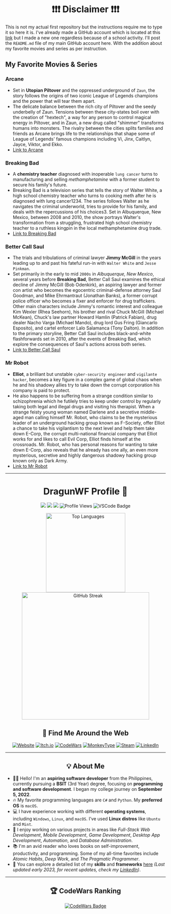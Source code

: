 <h1 align="center">❗❗❗ Disclaimer ❗❗❗</h1>

This is not my actual first repository but the instructions require me to type it so here it is. I've already made a GitHub account which is located at this [link](https://github.com/DragunWF) but I made a new one regardless because of a school activity. I'll post the `README.md` file of my main GitHub account here. With the addition about my favorite movies and series as per instruction.

## My Favorite Movies & Series

### Arcane

- Set in **Utopian Piltover** and the oppressed underground of `Zaun`, the story follows the origins of two iconic League of Legends champions and the power that will tear them apart.
- The delicate balance between the rich city of Piltover and the seedy underbelly of Zaun. Tensions between these city-states boil over with the creation of "hextech", a way for any person to control magical energy in Piltover, and in Zaun, a new drug called "shimmer" transforms humans into monsters. The rivalry between the cities splits families and friends as Arcane brings life to the relationships that shape some of League of Legends' famous champions including Vi, Jinx, Caitlyn, Jayce, Viktor, and Ekko.
- [Link to Arcane](https://www.bing.com/ck/a?!&&p=75fb38621f8b560268a5eb30d859dc37427baea1dae9268680d8550e02909979JmltdHM9MTczMTI4MzIwMA&ptn=3&ver=2&hsh=4&fclid=0a5cde91-ad15-6b02-18a0-cba5ac9c6ae4&psq=arcane&u=a1aHR0cHM6Ly93d3cuaW1kYi5jb20vdGl0bGUvdHQxMTEyNjk5NC8&ntb=1)

### Breaking Bad

- A **chemistry teacher** diagnosed with inoperable `lung cancer` turns to manufacturing and selling _methamphetamine_ with a former student to secure his family's future.
- Breaking Bad is a television series that tells the story of Walter White, a high school chemistry teacher who turns to cooking meth after he is diagnosed with lung cancer1234. The series follows Walter as he navigates the criminal underworld, tries to provide for his family, and deals with the repercussions of his choices3. Set in Albuquerque, New Mexico, between 2008 and 2010, the show portrays Walter's transformation from a struggling, frustrated high school chemistry teacher to a ruthless kingpin in the local methamphetamine drug trade.
- [Link to Breaking Bad](https://www.bing.com/ck/a?!&&p=1fb868be37bb3404536ad1cc207bf57fa8d13284d48d9a7cb7c5be7d21e1bbbcJmltdHM9MTczMTI4MzIwMA&ptn=3&ver=2&hsh=4&fclid=0a5cde91-ad15-6b02-18a0-cba5ac9c6ae4&psq=breaking+bad&u=a1aHR0cHM6Ly93d3cuaW1kYi5jb20vdGl0bGUvdHQwOTAzNzQ3Lw&ntb=1)

### Better Call Saul

- The trials and tribulations of criminal lawyer **Jimmy McGill** in the years leading up to and past his fateful run-in with `Walter White` and `Jesse Pinkman`.
- Set primarily in the early to mid `2000s` in _Albuquerque, New Mexico_, several years before **Breaking Bad**, Better Call Saul examines the ethical decline of Jimmy McGill (Bob Odenkirk), an aspiring lawyer and former con artist who becomes the egocentric criminal-defense attorney Saul Goodman, and Mike Ehrmantraut (Jonathan Banks), a former corrupt police officer who becomes a fixer and enforcer for drug traffickers. Other main characters include Jimmy's romantic interest and colleague Kim Wexler (Rhea Seehorn), his brother and rival Chuck McGill (Michael McKean), Chuck's law partner Howard Hamlin (Patrick Fabian), drug dealer Nacho Varga (Michael Mando), drug lord Gus Fring (Giancarlo Esposito), and cartel enforcer Lalo Salamanca (Tony Dalton). In addition to the primary storyline, Better Call Saul includes black-and-white flashforwards set in 2010, after the events of Breaking Bad, which explore the consequences of Saul's actions across both series.
- [Link to Better Call Saul](https://www.bing.com/ck/a?!&&p=2fdb5f540dbadfb84e37846528448799372c8f243bc6cd3231da5d1a08b354f0JmltdHM9MTczMTI4MzIwMA&ptn=3&ver=2&hsh=4&fclid=0a5cde91-ad15-6b02-18a0-cba5ac9c6ae4&psq=better+call+sual&u=a1aHR0cHM6Ly93d3cuaW1kYi5jb20vdGl0bGUvdHQzMDMyNDc2Lw&ntb=1)

### Mr Robot

- **Elliot**, a brilliant but unstable `cyber-security engineer` and `vigilante hacker`, becomes a key figure in a complex game of global chaos when he and his shadowy allies try to take down the corrupt corporation his company is paid to protect.
- He also happens to be suffering from a strange condition similar to schizophrenia which he futilely tries to keep under control by regularly taking both legal and illegal drugs and visiting his therapist. When a strange feisty young woman named Darlene and a secretive middle-aged man calling himself Mr. Robot, who claims to be the mysterious leader of an underground hacking group known as F-Society, offer Elliot a chance to take his vigilantism to the next level and help them take down E-Corp, the corrupt multi-national financial company that Elliot works for and likes to call Evil Corp, Elliot finds himself at the crossroads. Mr. Robot, who has personal reasons for wanting to take down E-Corp, also reveals that he already has one ally, an even more mysterious, secretive and highly dangerous shadowy hacking group known only as Dark Army.
- [Link to Mr Robot](https://www.bing.com/ck/a?!&&p=9aba58bbcf5689c4a02b74eb25c99c5d970efa7a81da7d37565adef1d44f52eeJmltdHM9MTczMTI4MzIwMA&ptn=3&ver=2&hsh=4&fclid=0a5cde91-ad15-6b02-18a0-cba5ac9c6ae4&psq=Mr+Robot&u=a1aHR0cHM6Ly93d3cuaW1kYi5jb20vdGl0bGUvdHQ0MTU4MTEwLw&ntb=1)

---

<h1 align="center">DragunWF Profile 👋</h1>

<p align="center">
  <img src="https://img.shields.io/badge/OS-Windows-informational?style=flat-square&logo=Windows&logoColor=white">
  <img src="https://img.shields.io/badge/OS-Linux-informational?style=flat-square&logo=linux&logoColor=white">
  <img src="https://img.shields.io/badge/OS-macOS-informational?style=flat-square&logo=apple&logoColor=white">
  <img src="https://komarev.com/ghpvc/?username=DragunWF&color=007ec6&style=flat-square" alt="Profile Views">
  <img src="https://img.shields.io/badge/Editor-VSCode-informational?style=flat-square&logo=visual-studio-code&logoColor=white" alt="VSCode Badge" />
</p>

<div align="center">
  <a href="https://github.com/anuraghazra/github-readme-stats">
    <img width="249" src="https://github-readme-stats.vercel.app/api/top-langs/?username=DragunWF&layout=compact&theme=merko&langs_count=8" alt="Top Languages" />
  </a>
  <a href="https://github.com/DenverCoder1/github-readme-streak-stats">
    <img width="400" src="https://github-readme-streak-stats.herokuapp.com/?user=DragunWF&theme=merko" alt="GitHub Streak" />
  </a>
</div>

<h2 align="center">🔗 Find Me Around the Web</h2>

<p align="center">
  <a href="https://dragunwf.onrender.com/" target="_blank"><img src="https://img.shields.io/badge/Personal%20Website-4285F4?style=flat-square&logo=Google-Chrome&logoColor=white" alt="Website"></a>
  <a href="https://dragunwf.itch.io/" target="_blank"><img src="https://img.shields.io/badge/Itch.io-EF4444?style=flat-square&logo=itch.io&logoColor=white" alt="Itch.io"></a>
  <a href="https://www.codewars.com/users/DragunWF" target="_blank"><img src="https://img.shields.io/badge/CodeWars-B1361E?style=flat-square&logo=codewars&logoColor=white" alt="CodeWars"></a>
  <a href="https://monkeytype.com/profile/DragunWF" target="_blank"><img src="https://img.shields.io/badge/MonkeyType-FF4500?style=flat-square&logo=monkeytype&logoColor=white" alt="MonkeyType"></a>
  <a href="https://steamcommunity.com/id/dragunwf/" target="_blank"><img src="https://img.shields.io/badge/Steam-000000?style=flat-square&logo=steam&logoColor=white" alt="Steam"></a>
  <a href="https://www.linkedin.com/in/marc-plarisan" target="_blank"><img src="https://img.shields.io/badge/LinkedIn-0A66C2?style=flat-square&logo=linkedin&logoColor=white" alt="LinkedIn"></a>
</p>

---

<h2 align="center">💡 About Me</h2>

- 👨‍💻 Hello! I'm an **aspiring software developer** from the Philippines, currently pursuing a **BSIT** (3rd Year) degree, focusing on **programming and software development**. I began my college journey on **September 5, 2022**.
- 🔥 My favorite programming languages are `C#` and `Python`. My **preferred OS** is `macOS`.
- 💻 I have experience working with different **operating systems**, including `Windows`, `Linux`, and `macOS`. I’ve used **Linux distros** like `Ubuntu` and `Mint`.
- 👾 I enjoy working on various projects in areas like *Full-Stack Web Development*, *Mobile Development*, *Game Development*, *Desktop App Development*, *Automation*, and *Database Administration*.
- 📚 I'm an avid reader who loves books on self-improvement, productivity, and programming. Some of my all-time favorites include _Atomic Habits_, _Deep Work_, and _The Pragmatic Programmer_.
- 🚀 You can explore a detailed list of my **skills** and **frameworks** [here](https://dragunwf.onrender.com/skills/more) _(Last updated early 2023, for recent updates, check my [LinkedIn](https://www.linkedin.com/in/marc-plarisan/))_.

---

<h2 align="center">🏆 CodeWars Ranking</h2>

<p align="center">
  <a href="https://www.codewars.com/users/DragunWF">
    <img src="https://www.codewars.com/users/DragunWF/badges/large" alt="CodeWars Badge" />
  </a>
</p>
